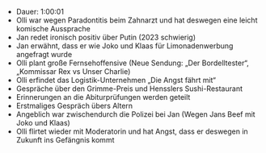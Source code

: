 - Dauer: 1:00:01
- Olli war wegen Paradontitis beim Zahnarzt und hat deswegen eine leicht komische Aussprache
- Jan redet ironisch positiv über Putin (2023 schwierig)
- Jan erwähnt, dass er wie Joko und Klaas für Limonadenwerbung angefragt wurde
- Olli plant große Fernsehoffensive (Neue Sendung: „Der Bordelltester“, „Kommissar Rex vs Unser Charlie)
- Olli erfindet das Logistik-Unternehmen „Die Angst fährt mit“
- Gespräche über den Grimme-Preis und Hensslers Sushi-Restaurant
- Erinnerungen an die Abiturprüfungen werden geteilt
- Erstmaliges Gespräch übers Altern
- Angeblich war zwischendurch die Polizei bei Jan (Wegen Jans Beef mit Joko und Klaas)
- Olli flirtet wieder mit Moderatorin und hat Angst, dass er deswegen in Zukunft ins Gefängnis kommt
